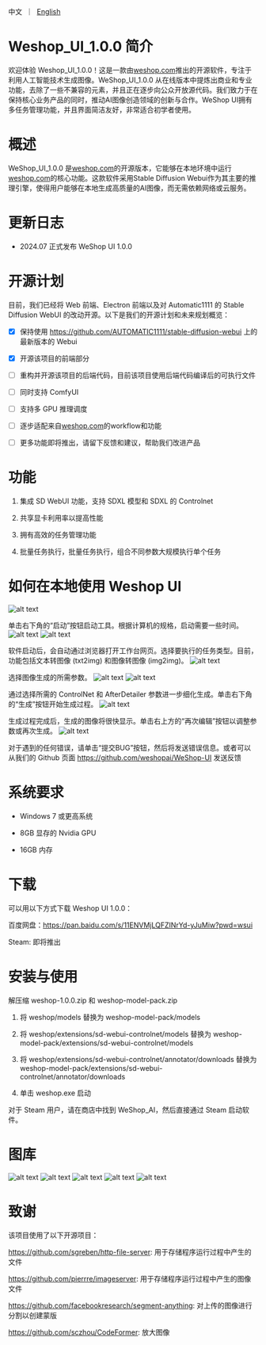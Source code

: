<p align="left">
    中文</a>&nbsp ｜ &nbsp<a href="README.md">English</a>&nbsp
</p>

# Weshop_UI_1.0.0 简介

欢迎体验 Weshop_UI_1.0.0！这是一款由[weshop.com](https://www.weshop.com)推出的开源软件，专注于利用人工智能技术生成图像。WeShop_UI_1.0.0 从在线版本中提炼出商业和专业功能，去除了一些不兼容的元素，并且正在逐步向公众开放源代码。我们致力于在保持核心业务产品的同时，推动AI图像创造领域的创新与合作。WeShop UI拥有多任务管理功能，并且界面简洁友好，非常适合初学者使用。

# 概述

WeShop_UI_1.0.0 是[weshop.com](https://www.weshop.com)的开源版本，它能够在本地环境中运行[weshop.com](https://www.weshop.com)的核心功能。这款软件采用Stable Diffusion Webui作为其主要的推理引擎，使得用户能够在本地生成高质量的AI图像，而无需依赖网络或云服务。

# 更新日志

* 2024.07 正式发布 WeShop UI 1.0.0

# 开源计划

目前，我们已经将 Web 前端、Electron 前端以及对 Automatic1111 的 Stable Diffusion WebUI 的改动开源。以下是我们的开源计划和未来规划概览：

- [x] 保持使用 https://github.com/AUTOMATIC1111/stable-diffusion-webui 上的最新版本的 Webui 
      
- [x] 开源该项目的前端部分 

- [ ] 重构并开源该项目的后端代码，目前该项目使用后端代码编译后的可执行文件

- [ ] 同时支持 ComfyUI

- [ ] 支持多 GPU 推理调度
  
- [ ] 逐步适配来自[weshop.com](https://www.weshop.com)的workflow和功能 

- [ ] 更多功能即将推出，请留下反馈和建议，帮助我们改进产品

# 功能

1. 集成 SD WebUI 功能，支持 SDXL 模型和 SDXL 的 Controlnet
   
2. 共享显卡利用率以提高性能
   
3. 拥有高效的任务管理功能
   
4. 批量任务执行，批量任务执行，组合不同参数大规模执行单个任务

# 如何在本地使用 Weshop UI
![alt text](https://github.com/weshopai/WeShop-UI/blob/main/screenshots/cn_1.png?raw=true)

单击右下角的“启动”按钮启动工具。根据计算机的规格，启动需要一些时间。![alt text](https://github.com/weshopai/WeShop-UI/blob/main/screenshots/cn_2.png?raw=true)
![alt text](https://github.com/weshopai/WeShop-UI/blob/main/screenshots/cn_3.png?raw=true)

软件启动后，会自动通过浏览器打开工作台网页。选择要执行的任务类型。目前，功能包括文本转图像 (txt2img) 和图像转图像 (img2img)。
![alt text](https://github.com/weshopai/WeShop-UI/blob/main/screenshots/cn_4.png?raw=true)

选择图像生成的所需参数。
![alt text](https://github.com/weshopai/WeShop-UI/blob/main/screenshots/cn_5.png?raw=true)
![alt text](https://github.com/weshopai/WeShop-UI/blob/main/screenshots/cn_6.png?raw=true)

通过选择所需的 ControlNet 和 AfterDetailer 参数进一步细化生成。单击右下角的“生成”按钮开始生成过程。
![alt text](https://github.com/weshopai/WeShop-UI/blob/main/screenshots/cn_7.png?raw=true)

生成过程完成后，生成的图像将很快显示。单击右上方的“再次编辑”按钮以调整参数或再次生成。
![alt text](https://github.com/weshopai/WeShop-UI/blob/main/screenshots/cn_8.png?raw=true)

对于遇到的任何错误，请单击“提交BUG”按钮，然后将发送错误信息。或者可以从我们的 Github 页面 https://github.com/weshopai/WeShop-UI 发送反馈

# 系统要求

- Windows 7 或更高系统 
  
- 8GB 显存的 Nvidia GPU
  
- 16GB 内存

# 下载

可以用以下方式下载 Weshop UI 1.0.0：

百度网盘：https://pan.baidu.com/s/11ENVMjLQFZINrYd-yJuMiw?pwd=wsui 

Steam: 即将推出

# 安装与使用

解压缩 weshop-1.0.0.zip 和 weshop-model-pack.zip

1. 将 weshop/models 替换为 weshop-model-pack/models
   
2. 将 weshop/extensions/sd-webui-controlnet/models 替换为 weshop-model-pack/extensions/sd-webui-controlnet/models
  
3. 将 weshop/extensions/sd-webui-controlnet/annotator/downloads 替换为 weshop-model-pack/extensions/sd-webui-controlnet/annotator/downloads
  
4. 单击 weshop.exe 启动 

对于 Steam 用户，请在商店中找到 WeShop_AI，然后直接通过 Steam 启动软件。

# 图库

![alt text](https://github.com/weshopai/WeShop-UI/blob/main/screenshots/9.png?raw=true)
![alt text](https://github.com/weshopai/WeShop-UI/blob/main/screenshots/10.png?raw=true)
![alt text](https://github.com/weshopai/WeShop-UI/blob/main/screenshots/11.png?raw=true)
![alt text](https://github.com/weshopai/WeShop-UI/blob/main/screenshots/12.png?raw=true)
![alt text](https://github.com/weshopai/WeShop-UI/blob/main/screenshots/13.png?raw=true)



# 致谢 

该项目使用了以下开源项目：

<https://github.com/sgreben/http-file-server>: 用于存储程序运行过程中产生的文件

<https://github.com/pierrre/imageserver>: 用于存储程序运行过程中产生的图像文件

<https://github.com/facebookresearch/segment-anything>: 对上传的图像进行分割以创建蒙版 

<https://github.com/sczhou/CodeFormer>: 放大图像
